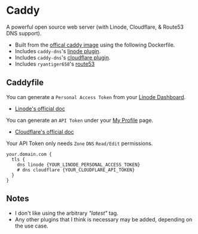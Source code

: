 # Caddy
A powerful open source web server (with Linode, Cloudflare, & Route53 DNS support).

- Built from the [offical caddy image](https://hub.docker.com/_/caddy) using the following Dockerfile.
- Includes `caddy-dns`'s [linode plugin](https://github.com/caddy-dns/linode).
- Includes `caddy-dns`'s [cloudflare plugin](https://github.com/caddy-dns/cloudflare).
- Includes `ryantiger658`'s [route53](github.com/ryantiger658/route53)


## Caddyfile
You can generate a `Personal Access Token` from your [Linode Dashboard](https://cloud.linode.com/profile/tokens).
- [Linode's official doc](https://www.linode.com/docs/products/tools/linode-api/guides/get-access-token/)

You can generate an `API Token` under your [My Profile](https://dash.cloudflare.com/profile/api-tokens) page.
- [Cloudflare's official doc](https://developers.cloudflare.com/fundamentals/api/get-started/create-token/)

Your API Token only needs `Zone` `DNS` `Read/Edit` permissions.
```
your.domain.com {
  tls {
    dns linode {YOUR_LINODE_PERSONAL_ACCESS_TOKEN}
    # dns cloudflare {YOUR_CLOUDFLARE_API_TOKEN}
  }
}
```

## Notes
- I don't like using the arbitrary _"latest"_ tag.
- Any other plugins that I think is necessary may be added, depending on the use case.
